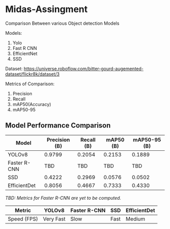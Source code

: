 # Midas-Assingment
Comparison Between various Object detection Models

Models:
1) Yolo
2) Fast R CNN
3) EfficientNet
4) SSD

Dataset:
https://universe.roboflow.com/bitter-gourd-augemented-dataset/flickr8k/dataset/3

Metrics of Comparison:
1) Precision
2) Recall
3) mAP50(Accuracy)
4) mAP50-95

## Model Performance Comparison

| Model       | Precision (B) | Recall (B) | mAP50 (B) | mAP50-95 (B) |
|------------|-------------|-----------|-----------|-------------|
| YOLOv8     | 0.9799      | 0.2054    | 0.2153    | 0.1889      |
| Faster R-CNN | TBD        | TBD       | TBD       | TBD         |
| SSD        | 0.4222      | 0.2969    | 0.0576    | 0.0502      |
| EfficientDet | 0.8056    | 0.4667    | 0.7333    | 0.4330      |

*TBD: Metrics for Faster R-CNN are yet to be computed.*




| Metric         | YOLOv8      | Faster R-CNN  | SSD         | EfficientDet  |
|---------------|------------|--------------|------------|--------------|
| Speed (FPS)    |  Very Fast |  Slow      |  Fast    |  Medium    |


